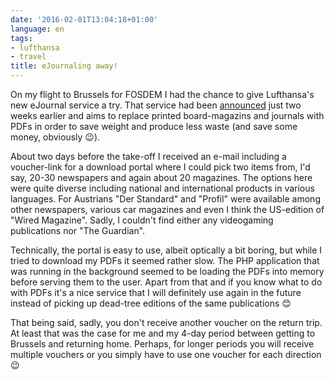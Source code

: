 ```yaml
---
date: '2016-02-01T13:04:18+01:00'
language: en
tags:
- lufthansa
- travel
title: eJournaling away!
---
```


On my flight to Brussels for FOSDEM I had the chance to give Lufthansa's new
eJournal service a try. That service had been
[announced](https://www.lufthansagroup.com/de/presse/meldungen/view/archive/2016/january/14/article/3886.html)
just two weeks earlier and aims to replace printed board-magazins and journals
with PDFs in order to save weight and produce less waste (and save some money,
obviously 😉).

About two days before the take-off I received an e-mail including a voucher-link
for a download portal where I could pick two items from, I'd say, 20-30
newspapers and again about 20 magazines. The options here were quite diverse
including national and international products in various languages. For
Austrians "Der Standard" and "Profil" were available among other newspapers,
various car magazines and even I think the US-edition of "Wired
Magazine". Sadly, I couldn't find either any videogaming publications nor "The
Guardian".

Technically, the portal is easy to use, albeit optically a bit boring, but while
I tried to download my PDFs it seemed rather slow. The PHP application that was
running in the background seemed to be loading the PDFs into memory before
serving them to the user. Apart from that and if you know what to do with PDFs
it's a nice service that I will definitely use again in the future instead of
picking up dead-tree editions of the same publications 😊

That being said, sadly, you don't receive another voucher on the return trip. At
least that was the case for me and my 4-day period between getting to Brussels
and returning home. Perhaps, for longer periods you will receive multiple
vouchers or you simply have to use one voucher for each direction 😉
